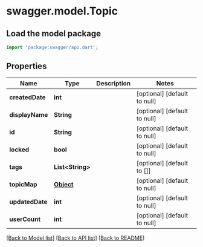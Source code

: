 # swagger.model.Topic

## Load the model package
```dart
import 'package:swagger/api.dart';
```

## Properties
Name | Type | Description | Notes
------------ | ------------- | ------------- | -------------
**createdDate** | **int** |  | [optional] [default to null]
**displayName** | **String** |  | [optional] [default to null]
**id** | **String** |  | [optional] [default to null]
**locked** | **bool** |  | [optional] [default to null]
**tags** | **List&lt;String&gt;** |  | [optional] [default to []]
**topicMap** | [**Object**](Object.md) |  | [optional] [default to null]
**updatedDate** | **int** |  | [optional] [default to null]
**userCount** | **int** |  | [optional] [default to null]

[[Back to Model list]](../README.md#documentation-for-models) [[Back to API list]](../README.md#documentation-for-api-endpoints) [[Back to README]](../README.md)


